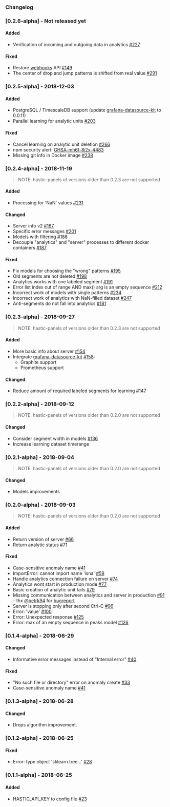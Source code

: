 ### Changelog

### [0.2.6-alpha] - Not released yet

#### Added
- Verification of incoming and outgoing data in analytics [#227](https://github.com/hastic/hastic-server/issues/227)

#### Fixed
- Restore [webhooks](https://github.com/hastic/hastic-server/wiki/Webhooks) API [#149](https://github.com/hastic/hastic-server/issues/149)
- The center of drop and jump patterns is shifted from real value [#291](https://github.com/hastic/hastic-server/issues/291)

### [0.2.5-alpha] - 2018-12-03

#### Added
- PostgreSQL / TimescaleDB support (update [grafana-datasource-kit](https://github.com/CorpGlory/grafana-datasource-kit) to 0.0.11)
- Parallel learning for analytic units [#203](https://github.com/hastic/hastic-server/issues/203)

#### Fixed
- Cancel learning on analytic unit deletion [#266](https://github.com/hastic/hastic-server/issues/266)
- npm security alert: [GHSA-mh6f-8j2x-4483](https://github.com/dominictarr/event-stream/issues/116)
- Missing git info in Docker image [#238](https://github.com/hastic/hastic-server/issues/238)

### [0.2.4-alpha] - 2018-11-19
> NOTE: hastic-panels of versions older than 0.2.3 are not supported

#### Added
- Processing for 'NaN' values [#231](https://github.com/hastic/hastic-server/issues/231)

#### Changed
- Server info v2 [#167](https://github.com/hastic/hastic-server/issues/167)
- Specific error messages [#201](https://github.com/hastic/hastic-server/issues/201)
- Models with filtering [#186](https://github.com/hastic/hastic-server/issues/186)
- Decouple "analytics" and "server" processes to different docker containers [#187](https://github.com/hastic/hastic-server/issues/187)

#### Fixed
- Fix models for choosing the "wrong" patterns [#195](https://github.com/hastic/hastic-server/issues/195)
- Old segments are not deleted [#198](https://github.com/hastic/hastic-server/issues/198)
- Analytics works with one labeled segment [#191](https://github.com/hastic/hastic-server/issues/191)
- Error list index out of range AND max() arg is an empty sequence [#212](https://github.com/hastic/hastic-server/issues/212)
- Incorrect work of models with single patterns [#234](https://github.com/hastic/hastic-server/issues/234)
- Incorrect work of analytics with NaN-filled dataset [#247](https://github.com/hastic/hastic-server/issues/247)
- Anti-segments do not fall into analytics [#181](https://github.com/hastic/hastic-server/issues/181)

### [0.2.3-alpha] - 2018-09-27
> NOTE: hastic-panels of versions older than 0.2.3 are not supported

#### Added
- More basic info about server [#154](https://github.com/hastic/hastic-server/issues/154)
- Integrate [grafana-datasource-kit](https://github.com/CorpGlory/grafana-datasource-kit) [#158](https://github.com/hastic/hastic-server/issues/158):
  - Graphite support
  - Prometheus support

#### Changed
- Reduce amount of required labeled segments for learning [#147](https://github.com/hastic/hastic-server/issues/147)

### [0.2.2-alpha] - 2018-09-12
> NOTE: hastic-panels of versions older than 0.2.0 are not supported

#### Changed
- Consider segment width in models [#136](https://github.com/hastic/hastic-server/issues/136)
- Increase learning dataset timerange

### [0.2.1-alpha] - 2018-09-04
> NOTE: hastic-panels of versions older than 0.2.0 are not supported

#### Changed
- Models improvements

### [0.2.0-alpha] - 2018-09-03
> NOTE: hastic-panels of versions older than 0.2.0 are not supported

#### Added
- Return version of server [#66](https://github.com/hastic/hastic-server/issues/66)
- Return analytic status [#71](https://github.com/hastic/hastic-server/issues/71)

#### Fixed
- Case-sensitive anomaly name [#41](https://github.com/hastic/hastic-server/issues/41)
- ImportError: cannot import name 'isna' [#59](https://github.com/hastic/hastic-server/issues/59)
- Handle analytics connection failure on server [#74](https://github.com/hastic/hastic-server/issues/74)
- Analytics wont start in production mode [#77](https://github.com/hastic/hastic-server/issues/77)
- Basic creation of analytic unit fails [#79](https://github.com/hastic/hastic-server/issues/79)
- Missing communication between analytics and server in production [#91](https://github.com/hastic/hastic-server/issues/91) - thx [@petrk94](https://github.com/petrk94) for [bugreport](https://github.com/hastic/hastic-server/issues/90)
- Server is stopping only after second Ctrl-C [#96](https://github.com/hastic/hastic-server/issues/96)
- Error: 'value' [#100](https://github.com/hastic/hastic-server/issues/100)
- Error: Unexpected response [#125](https://github.com/hastic/hastic-server/issues/125)
- Error: max of an empty sequence in peaks model [#126](https://github.com/hastic/hastic-server/issues/126)

### [0.1.4-alpha] - 2018-06-29
#### Changed
- Informative error messages instead of "Internal error" [#40](https://github.com/hastic/hastic-server/issues/33)

#### Fixed
- "No such file or directory" error on anomaly create [#33](https://github.com/hastic/hastic-server/issues/33)
- Case-sensitive anomaly name [#41](https://github.com/hastic/hastic-server/issues/41)

### [0.1.3-alpha] - 2018-06-28
#### Changed
- Drops algorithm improvement.

### [0.1.2-alpha] - 2018-06-25
#### Fixed
- Error: type object 'sklearn.tree...' [#28](https://github.com/hastic/hastic-server/issues/28)

### [0.1.1-alpha] - 2018-06-25
#### Added
- HASTIC_API_KEY to config file [#23](https://github.com/hastic/hastic-server/issues/23)
